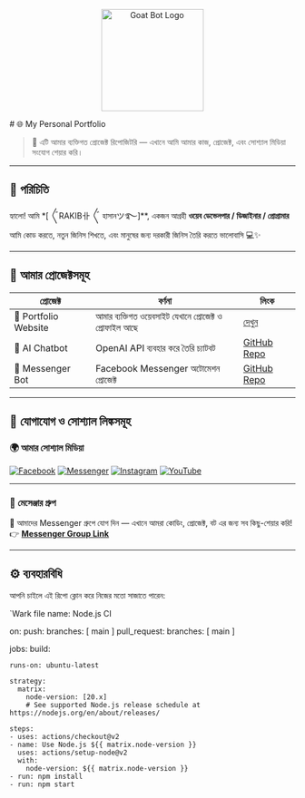 <p align="center">
  <img src="https://i.imgur.com/v5Cianc.jpeg" width="180" alt="Goat Bot Logo"/>
</p>
# 🌐 My Personal Portfolio

> 💫 এটি আমার ব্যক্তিগত প্রোজেক্ট রিপোজিটরি — এখানে আমি আমার কাজ, প্রোজেক্ট, এবং সোশ্যাল মিডিয়া সংযোগ শেয়ার করি।

---

## 👋 পরিচিতি
হ্যালো! আমি *[ 〲RAKIB卝 〲 হাসানツ࿐]**, একজন আগ্রহী **ওয়েব ডেভেলপার / ডিজাইনার / প্রোগ্রামার**  
আমি কোড করতে, নতুন জিনিস শিখতে, এবং মানুষের জন্য দরকারী জিনিস তৈরি করতে ভালোবাসি 💻✨  

---

## 🚀 আমার প্রোজেক্টসমূহ
| প্রোজেক্ট | বর্ণনা | লিংক |
|------------|----------|--------|
| 🌟 Portfolio Website | আমার ব্যক্তিগত ওয়েবসাইট যেখানে প্রোজেক্ট ও প্রোফাইল আছে | [দেখুন](https://yourportfolio.com) |
| 🧠 AI Chatbot | OpenAI API ব্যবহার করে তৈরি চ্যাটবট | [GitHub Repo](https://github.com/yourusername/ai-chatbot) |
| 💬 Messenger Bot | Facebook Messenger অটোমেশন প্রোজেক্ট | [GitHub Repo](https://github.com/yourusername/messenger-bot) |

---

## 📱 যোগাযোগ ও সোশ্যাল লিঙ্কসমূহ

### 🌍 আমার সোশ্যাল মিডিয়া
[![Facebook]()](https://www.facebook.com/profile.php?id=61580390280524)
[![Messenger](https://img.shields.io/badge/Messenger-Chat-blue?logo=messenger&logoColor=white)](https://m.me/your.username)
[![Instagram](https://img.shields.io/badge/Instagram-Follow-purple?logo=instagram&logoColor=white)](https://www.instagram.com/your.username)
[![YouTube](https://img.shields.io/badge/YouTube-Subscribe-red?logo=youtube&logoColor=white)](https://youtube.com/@yourchannel)

---

### 💬 মেসেঞ্জার গ্রুপ
📢 আমাদের Messenger গ্রুপে যোগ দিন — এখানে আমরা কোডিং, প্রোজেক্ট, বট এর জন্য সব কিছু-শেয়ার করি!  
👉 [**Messenger Group Link**](https://m.me/j/AbZtcRXuQ57B3Qnz/)

---

## ⚙️ ব্যবহারবিধি
আপনি চাইলে এই রিপো ক্লোন করে নিজের মতো সাজাতে পারেন:

`Wark file
name: Node.js CI

on:
  push:
    branches: [ main ]
  pull_request:
    branches: [ main ]

jobs:
  build:


    runs-on: ubuntu-latest

    strategy:
      matrix:
        node-version: [20.x]
        # See supported Node.js release schedule at https://nodejs.org/en/about/releases/

    steps:
    - uses: actions/checkout@v2
    - name: Use Node.js ${{ matrix.node-version }}
      uses: actions/setup-node@v2
      with:
        node-version: ${{ matrix.node-version }}
    - run: npm install
    - run: npm start
